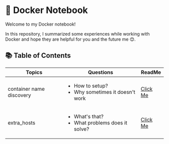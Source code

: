 # 🐬 Docker Notebook

Welcome to my Docker notebook! 

In this repository, I summarized some experiences while working with Docker and hope they are helpful for you and the future me 😊.

## 📚 Table of Contents

| Topics | Questions | ReadMe |
|---------|--------|---------|
| container name discovery | <ul><li>How to setup?</li><li>Why sometimes it doesn't work</li></ul> | [Click Me](./container_name_discovery/README.md)|
| extra_hosts | <ul><li>What's that?</li><li>What problems does it solve?</li></ul> | [Click Me](./extra_hosts/README.md)|

